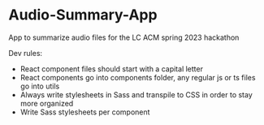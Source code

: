 # Audio-Summary-App
App to summarize audio files for the LC ACM spring 2023 hackathon

Dev rules:
- React component files should start with a capital letter
- React components go into components folder, any regular js or ts files go into utils
- Always write stylesheets in Sass and transpile to CSS in order to stay more organized
- Write Sass stylesheets per component
